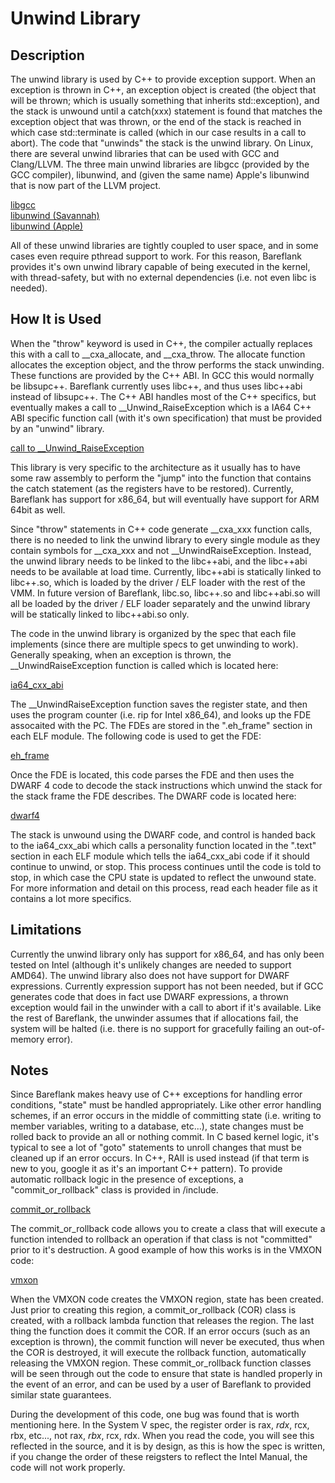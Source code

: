 # Unwind Library

## Description

The unwind library is used by C++ to provide exception support. When an exception is thrown in C++, an exception object is created (the object that will be thrown; which is usually something that inherits std::exception), and the stack is unwound until a catch(xxx) statement is found that matches the exception object that was thrown, or the end of the stack is reached in which case std::terminate is called (which in our case results in a call to abort). The code that "unwinds" the stack is the unwind library. On Linux, there are several unwind libraries that can be used with GCC and Clang/LLVM. The three main unwind libraries are libgcc (provided by the GCC compiler), libunwind, and (given the same name) Apple's libunwind that is now part of the LLVM project.

[libgcc](https://github.com/gcc-mirror/gcc/tree/master/libgcc) <br>
[libunwind (Savannah)](http://www.nongnu.org/libunwind/) <br>
[libunwind (Apple)](https://github.com/llvm-mirror/libunwind) <br>

All of these unwind libraries are tightly coupled to user space, and in some cases even require pthread support to work. For this reason, Bareflank provides it's own unwind library capable of being executed in the kernel, with thread-safety, but with no external dependencies (i.e. not even libc is needed).

## How It is Used

When the "throw" keyword is used in C++, the compiler actually replaces this with a call to \_\_cxa_allocate, and \_\_cxa_throw. The allocate function allocates the exception object, and the throw performs the stack unwinding. These functions are provided by the C++ ABI. In GCC this would normally be libsupc++. Bareflank currently uses libc++, and thus uses libc++abi instead of libsupc++. The C++ ABI handles most of the C++ specifics, but eventually makes a call to \_\_Unwind\_RaiseException which is a IA64 C++ ABI specific function call (with it's own specification) that must be provided by an "unwind" library.

[call to \_\_Unwind\_RaiseException](https://github.com/llvm-mirror/libcxxabi/blob/master/src/cxa_exception.cpp#L195)

This library is very specific to the architecture as it usually has to have some raw assembly to perform the "jump" into the function that contains the catch statement (as the registers have to be restored). Currently, Bareflank has support for x86_64, but will eventually have support for ARM 64bit as well.

Since "throw" statements in C++ code generate \_\_cxa_xxx function calls, there is no needed to link the unwind library to every single module as they contain symbols for \_\_cxa_xxx and not \_\_UnwindRaiseException. Instead, the unwind library needs to be linked to the libc++abi, and the libc++abi needs to be available at load time. Currently, libc++abi is statically linked to libc++.so, which is loaded by the driver / ELF loader with the rest of the VMM. In future version of Bareflank, libc.so, libc++.so and libc++abi.so will all be loaded by the driver / ELF loader separately and the unwind library will be statically linked to libc++abi.so only.

The code in the unwind library is organized by the spec that each file implements (since there are multiple specs to get unwinding to work). Generally speaking, when an exception is thrown, the \_\_UnwindRaiseException function is called which is located here:

[ia64_cxx_abi](https://github.com/Bareflank/hypervisor/blob/master/bfunwind/src/ia64_cxx_abi.cpp)

The \_\_UnwindRaiseException function saves the register state, and then uses the program counter (i.e. rip for Intel x86_64), and looks up the FDE assocaited with the PC. The FDEs are stored in the ".eh_frame" section in each ELF module. The following code is used to get the FDE:

[eh_frame](https://github.com/Bareflank/hypervisor/blob/master/bfunwind/src/eh_frame.cpp)

Once the FDE is located, this code parses the FDE and then uses the DWARF 4 code to decode the stack instructions which unwind the stack for the stack frame the FDE describes. The DWARF code is located here:

[dwarf4](https://github.com/Bareflank/hypervisor/blob/master/bfunwind/src/dwarf4.cpp)

The stack is unwound using the DWARF code, and control is handed back to the ia64_cxx_abi which calls a personality function located in the ".text" section in each ELF module which tells the ia64_cxx_abi code if it should continue to unwind, or stop. This process continues until the code is told to stop, in which case the CPU state is updated to reflect the unwound state. For more information and detail on this process, read each header file as it contains a lot more specifics.

## Limitations

Currently the unwind library only has support for x86_64, and has only been tested on Intel (although it's unlikely changes are needed to support AMD64). The unwind library also does not have support for DWARF expressions. Currently expression support has not been needed, but if GCC generates code that does in fact use DWARF expressions, a thrown exception would fail in the unwinder with a call to abort if it's available. Like the rest of Bareflank, the unwinder assumes that if allocations fail, the system will be halted (i.e. there is no support for gracefully failing an out-of-memory error).

## Notes

Since Bareflank makes heavy use of C++ exceptions for handling error conditions, "state" must be handled appropriately. Like other error handling schemes, if an error occurs in the middle of committing state (i.e. writing to member variables, writing to a database, etc...), state changes must be rolled back to provide an all or nothing commit. In C based kernel logic, it's typical to see a lot of "goto" statements to unroll changes that must be cleaned up if an error occurs. In C++, RAII is used instead (if that term is new to you, google it as it's an important C++ pattern). To provide automatic rollback logic in the presence of exceptions, a "commit_or_rollback" class is provided in /include.

[commit_or_rollback](https://github.com/Bareflank/hypervisor/blob/master/include/commit_or_rollback.h)

The commit_or_rollback code allows you to create a class that will execute a function intended to rollback an operation if that class is not "committed" prior to it's destruction. A good example of how this works is in the VMXON code:

[vmxon](https://github.com/Bareflank/hypervisor/blob/master/bfvmm/src/vmxon/src/vmxon_intel_x64.cpp#L35)

When the VMXON code creates the VMXON region, state has been created. Just prior to creating this region, a commit_or_rollback  (COR) class is created, with a rollback lambda function that releases the region. The last thing the function does it commit the COR. If an error occurs (such as an exception is thrown), the commit function will never be executed, thus when the COR is destroyed, it will execute the rollback function, automatically releasing the VMXON region. These commit_or_rollback function classes will be seen through out the code to ensure that state is handled properly in the event of an error, and can be used by a user of Bareflank to provided similar state guarantees.

During the development of this code, one bug was found that is worth mentioning here. In the System V spec, the register order is rax, _rdx_, rcx, rbx, etc..., not rax, _rbx_, rcx, rdx. When you read the code, you will see this reflected in the source, and it is by design, as this is how the spec is written, if you change the order of these reigsters to reflect the Intel Manual, the code will not work properly.
